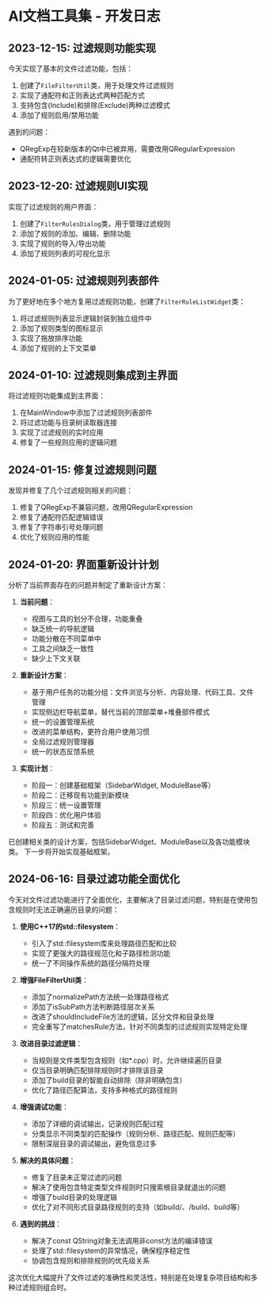 # AI文档工具集 - 开发日志

## 2023-12-15: 过滤规则功能实现

今天实现了基本的文件过滤功能，包括：

1. 创建了`FileFilterUtil`类，用于处理文件过滤规则
2. 实现了通配符和正则表达式两种匹配方式
3. 支持包含(Include)和排除(Exclude)两种过滤模式
4. 添加了规则启用/禁用功能

遇到的问题：
- QRegExp在较新版本的Qt中已被弃用，需要改用QRegularExpression
- 通配符转正则表达式的逻辑需要优化

## 2023-12-20: 过滤规则UI实现

实现了过滤规则的用户界面：

1. 创建了`FilterRulesDialog`类，用于管理过滤规则
2. 添加了规则的添加、编辑、删除功能
3. 实现了规则的导入/导出功能
4. 添加了规则列表的可视化显示

## 2024-01-05: 过滤规则列表部件

为了更好地在多个地方复用过滤规则功能，创建了`FilterRuleListWidget`类：

1. 将过滤规则列表显示逻辑封装到独立组件中
2. 添加了规则类型的图标显示
3. 实现了拖放排序功能
4. 添加了规则的上下文菜单

## 2024-01-10: 过滤规则集成到主界面

将过滤规则功能集成到主界面：

1. 在MainWindow中添加了过滤规则列表部件
2. 将过滤功能与目录树读取器连接
3. 实现了过滤规则的实时应用
4. 修复了一些规则应用的逻辑问题

## 2024-01-15: 修复过滤规则问题

发现并修复了几个过滤规则相关的问题：

1. 修复了QRegExp不兼容问题，改用QRegularExpression
2. 修复了通配符匹配逻辑错误
3. 修复了字符串引号处理问题
4. 优化了规则应用的性能

## 2024-01-20: 界面重新设计计划

分析了当前界面存在的问题并制定了重新设计方案：

1. **当前问题**：
   - 视图与工具的划分不合理，功能重叠
   - 缺乏统一的导航逻辑
   - 功能分散在不同菜单中
   - 工具之间缺乏一致性
   - 缺少上下文关联

2. **重新设计方案**：
   - 基于用户任务的功能分组：文件浏览与分析、内容处理、代码工具、文件管理
   - 实现侧边栏导航菜单，替代当前的顶部菜单+堆叠部件模式
   - 统一的设置管理系统
   - 改进的菜单结构，更符合用户使用习惯
   - 全局过滤规则管理器
   - 统一的状态反馈系统

3. **实现计划**：
   - 阶段一：创建基础框架（SidebarWidget, ModuleBase等）
   - 阶段二：迁移现有功能到新模块
   - 阶段三：统一设置管理
   - 阶段四：优化用户体验
   - 阶段五：测试和完善

已创建相关类的设计方案，包括SidebarWidget、ModuleBase以及各功能模块类。
下一步将开始实现基础框架。

## 2024-06-16: 目录过滤功能全面优化

今天对文件过滤功能进行了全面优化，主要解决了目录过滤问题，特别是在使用包含规则时无法正确遍历目录的问题：

1. **使用C++17的std::filesystem**：
   - 引入了std::filesystem库来处理路径匹配和比较
   - 实现了更强大的路径规范化和子路径检测功能
   - 统一了不同操作系统的路径分隔符处理

2. **增强FileFilterUtil类**：
   - 添加了normalizePath方法统一处理路径格式
   - 添加了isSubPath方法判断路径层次关系
   - 改进了shouldIncludeFile方法的逻辑，区分文件和目录处理
   - 完全重写了matchesRule方法，针对不同类型的过滤规则实现特定处理

3. **改进目录过滤逻辑**：
   - 当规则是文件类型包含规则（如*.cpp）时，允许继续遍历目录
   - 仅当目录明确匹配排除规则时才排除该目录
   - 添加了build目录的智能自动排除（除非明确包含）
   - 优化了路径匹配算法，支持多种格式的路径规则

4. **增强调试功能**：
   - 添加了详细的调试输出，记录规则匹配过程
   - 分类显示不同类型的匹配操作（规则分析、路径匹配、规则匹配等）
   - 限制深层目录的调试输出，避免信息过多

5. **解决的具体问题**：
   - 修复了目录未正常过滤的问题
   - 解决了使用包含特定类型文件规则时只搜索根目录就退出的问题
   - 增强了build目录的处理逻辑
   - 优化了对不同形式目录路径规则的支持（如build/、/build、build等）

6. **遇到的挑战**：
   - 解决了const QString对象无法调用非const方法的编译错误
   - 处理了std::filesystem的异常情况，确保程序稳定性
   - 协调包含规则和排除规则的优先级关系

这次优化大幅提升了文件过滤的准确性和灵活性，特别是在处理复杂项目结构和多种过滤规则组合时。 